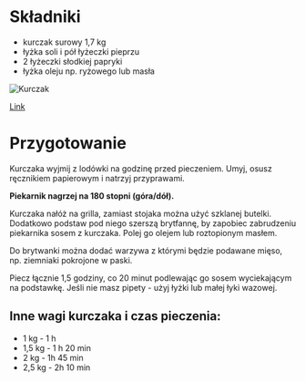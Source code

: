 # Składniki
- kurczak surowy 1,7 kg
- łyżka soli i pół łyżeczki pieprzu
- 2 łyżeczki słodkiej papryki
- łyżka oleju np. ryżowego lub masła

![Kurczak](https://cdn.aniagotuje.com/pictures/articles/2015/12/644982-v-1080x1080.jpg)

[Link](https://aniagotuje.pl/przepis/kurczak-pieczony-najprostszy)
# Przygotowanie
Kurczaka wyjmij z lodówki na godzinę przed pieczeniem. Umyj, osusz ręcznikiem papierowym i natrzyj przyprawami.

__Piekarnik nagrzej na 180 stopni (góra/dół).__

Kurczaka nałóż na grilla, zamiast stojaka można użyć szklanej butelki. Dodatkowo podstaw pod niego szerszą brytfannę, by zapobiec zabrudzeniu piekarnika sosem z kurczaka. Polej go olejem lub roztopionym masłem.

Do brytwanki można dodać warzywa z którymi będzie podawane mięso, np. ziemniaki pokrojone w paski.

Piecz łącznie 1,5 godziny, co 20 minut podlewając go sosem wyciekającym na podstawkę. Jeśli nie masz pipety - użyj łyżki lub małej łyki wazowej.
## Inne wagi kurczaka i czas pieczenia:
- 1 kg - 1 h
- 1,5 kg - 1 h 20 min
- 2 kg - 1h 45 min
- 2,5 kg - 2h 10 min